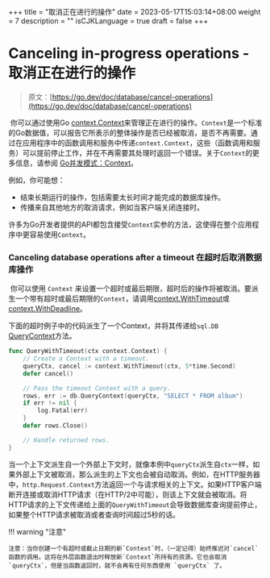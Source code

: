 +++
title = "取消正在进行的操作"
date = 2023-05-17T15:03:14+08:00
weight = 7
description = ""
isCJKLanguage = true
draft = false
+++
# Canceling in-progress operations - 取消正在进行的操作

> 原文：[https://go.dev/doc/database/cancel-operations](https://go.dev/doc/database/cancel-operations)

​	你可以通过使用Go [context.Context](https://pkg.go.dev/context#Context)来管理正在进行的操作。`Context`是一个标准的Go数据值，可以报告它所表示的整体操作是否已经被取消，是否不再需要。通过在应用程序中的函数调用和服务中传递`context.Context`，这些（函数调用和服务）可以提前停止工作，并在不再需要其处理时返回一个错误。关于`Context`的更多信息，请参阅 [Go并发模式：Context](../../../GoBlog/2014/GoConcurrencyPatternsContext)。

例如，你可能想：

- 结束长期运行的操作，包括需要太长时间才能完成的数据库操作。
- 传播来自其他地方的取消请求，例如当客户端关闭连接时。

​	许多为Go开发者提供的API都包含接受`Context`实参的方法，这使得在整个应用程序中更容易使用`Context`。

### Canceling database operations after a timeout 在超时后取消数据库操作

​	你可以使用 `Context` 来设置一个超时或最后期限，超时后的操作将被取消。要派生一个带有超时或最后期限的`Context`，请调用[context.WithTimeout](https://pkg.go.dev/context#WithTimeout)或[context.WithDeadline](https://pkg.go.dev/context#WithDeadline)。

​	下面的超时例子中的代码派生了一个Context，并将其传递给`sql.DB` [QueryContext](https://pkg.go.dev/database/sql#DB.QueryContext)方法。

```go 
func QueryWithTimeout(ctx context.Context) {
    // Create a Context with a timeout.
    queryCtx, cancel := context.WithTimeout(ctx, 5*time.Second)
    defer cancel()

    // Pass the timeout Context with a query.
    rows, err := db.QueryContext(queryCtx, "SELECT * FROM album")
    if err != nil {
        log.Fatal(err)
    }
    defer rows.Close()

    // Handle returned rows.
}
```

​	当一个上下文派生自一个外部上下文时，就像本例中`queryCtx`派生自`ctx`一样，如果外部上下文被取消，那么派生的上下文也会被自动取消。例如，在HTTP服务器中，`http.Request.Context`方法返回一个与请求相关的上下文。如果HTTP客户端断开连接或取消HTTP请求（在HTTP/2中可能），则该上下文就会被取消。将HTTP请求的上下文传递给上面的`QueryWithTimeout`会导致数据库查询提前停止，如果整个HTTP请求被取消或者查询时间超过5秒的话。

!!! warning "注意"

	注意：当你创建一个有超时或截止日期的新`Context`时，（一定记得）始终推迟对`cancel`函数的调用。这将在外层函数退出时释放新`Context`所持有的资源。它也会取消`queryCtx`，但是当函数返回时，就不会再有任何东西使用 `queryCtx` 了。


